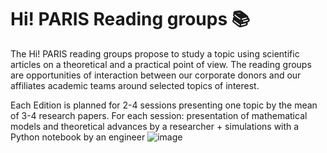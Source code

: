 # Hi! PARIS Reading groups 📚

The Hi! PARIS reading groups propose to study a topic using scientific articles on a theoretical and a practical point of view. The reading groups are opportunities of interaction between our corporate donors and our affiliates academic teams around selected topics of interest.

Each Edition is planned for 2-4 sessions presenting one topic by the mean of 3-4 research papers. For each session: presentation of mathematical models and theoretical advances by a researcher + simulations with a Python notebook by an engineer
![image](https://github.com/hi-paris/ReadingGroups/assets/59415807/5aee7cac-9ac8-412f-bb51-7ebaec4c242a)
